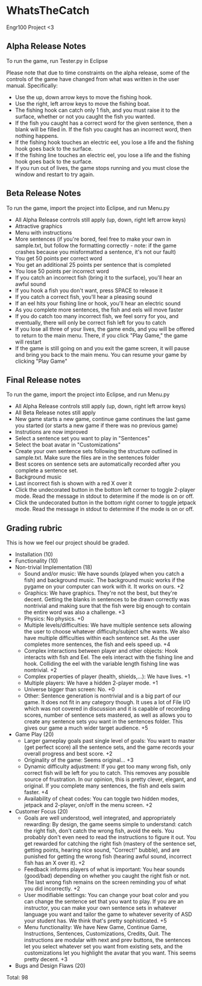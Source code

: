 # WhatsTheCatch
Engr100 Project  &lt;3

Alpha Release Notes
---

To run the game, run Tester.py in Eclipse

Please note that due to time constraints on the alpha release, some of the controls of the game have changed from what was written in the user manual. Specifically:

* Use the up, down arrow keys to move the fishing hook. 
* Use the right, left arrow keys to move the fishing boat. 
* The fishing hook can catch only 1 fish, and you must raise it to the surface, whether or not you caught the fish you wanted.
* If the fish you caught has a correct word for the given sentence, then a blank will be filled in. If the fish you caught has an incorrect word, then nothing happens. 
* If the fishing hook touches an electric eel, you lose a life and the fishing hook goes back to the surface.
* If the fishing line touches an electric eel, you lose a life and the fishing hook goes back to the surface.
* If you run out of lives, the game stops running and you must close the window and restart to try again.

Beta Release Notes
---

To run the game, import the project into Eclipse, and run Menu.py

* All Alpha Release controls still apply (up, down, right left arrow keys) 
* Attractive graphics
* Menu with instructions
* More sentences (if you're bored, feel free to make your own in sample.txt, but follow the formatting correctly - note: if the game crashes because you misformatted a sentence, it's not our fault)
* You get 50 points per correct word
* You get an additional 25 points per sentence that is completed
* You lose 50 points per incorrect word
* If you catch an incorrect fish (bring it to the surface), you'll hear an awful sound
* If you hook a fish you don't want, press SPACE to release it
* If you catch a correct fish, you'll hear a pleasing sound
* If an eel hits your fishing line or hook, you'll hear an electric sound
* As you complete more sentences, the fish and eels will move faster
* If you do catch too many incorrect fish, we feel sorry for you, and eventually, there will only be correct fish left for you to catch
* If you lose all three of your lives, the game ends, and you will be offered to return to the main menu. There, if you click "Play Game," the game will restart
* If the game is still going on and you exit the game screen, it will pause and bring you back to the main menu. You can resume your game by clicking "Play Game"

Final Release notes
---

To run the game, import the project into Eclipse, and run Menu.py

* All Alpha Release controls still apply (up, down, right left arrow keys)
* All Beta Release notes still apply
* New game starts a new game, continue game continues the last game you started (or starts a new game if there was no previous game)
* Instrutions are now improved
* Select a sentence set you want to play in "Sentences"
* Select the boat avatar in "Customizations"
* Create your own sentence sets following the structure outlined in sample.txt. Make sure the files are in the sentences folder
* Best scores on sentence sets are automatically recorded after you complete a sentence set. 
* Background music
* Last incorrect fish is shown with a red X over it
* Click the undecorated button in the bottom left corner to toggle 2-player mode. Read the message in stdout to determine if the mode is on or off.
* Click the undecorated button in the bottom right corner to toggle jetpack mode. Read the message in stdout to determine if the mode is on or off.

Grading rubric
---
This is how we feel our project should be graded.

* Installation (10)
* Functionality (10)
* Non-trivial Implementation (18)
  * Sound and/or music: We have sounds (played when you catch a fish) and background music. The background music works if the pygame on your computer can work with it. It works on ours. +2
  * Graphics: We have graphics. They're not the best, but they're decent. Getting the blanks in sentences to be drawn correctly was nontrivial and making sure that the fish were big enough to contain the entire word was also a challenge. +3
  * Physics: No physics. +0
  * Multiple levels/difficulties: We have multiple sentence sets allowing the user to choose whatever difficulty/subject s/he wants. We also have multiple difficulties within each sentence set. As the user completes more sentences, the fish and eels speed up. +4
  * Complex interactions between player and other objects: Hook interacts with fish and Eel. The eels interact with the fishing line and hook. Colliding the eel with the variable length fishing line was nontrivial. +2
  * Complex properties of player (health, shields,...): We have lives. +1
  * Multiple players: We have a hidden 2-player mode. +1
  * Universe bigger than screen: No. +0
  * Other: Sentence generation is nontrivial and is a big part of our game. It does not fit in any category though. It uses a lot of File I/O which was not covered in discussion and it is capable of recording scores, number of sentence sets mastered, as well as allows you to create any sentence sets you want in the sentences folder. This gives our game a much wider target audience. +5
* Game Play (20)
  * Larger gameplay goals past single level of goals: You want to master (get perfect score) all the sentence sets, and the game records your overall progress and best score. +2
  * Originality of the game: Seems original... +3
  * Dynamic difficulty adjustment: If you get too many wrong fish, only correct fish will be left for you to catch. This removes any possible source of frustration. In our opinion, this is pretty clever, elegant, and original. If you complete many sentences, the fish and eels swim faster. +4
  * Availability of cheat codes: You can toggle two hidden modes, jetpack and 2-player, on/off in the menu screen. +2
* Customer Focus (20)
  * Goals are well understood, well integrated, and appropriately rewarding: By design, the game seems simple to understand: catch the right fish, don't catch the wrong fish, avoid the eels. You probably don't even need to read the instructions to figure it out. You get rewarded for catching the right fish (mastery of the sentence set, getting points, hearing nice sound, "Correct!" bubble), and are punished for getting the wrong fish (hearing awful sound, incorrect fish has an X over it). +2
  * Feedback informs players of what is important: You hear sounds (good/bad) depending on whether you caught the right fish or not. The last wrong fish remains on the screen reminding you of what you did incorrectly. +2
  * User modifiable settings: You can change your boat color and you can change the sentence set that you want to play. If you are an instructor, you can make your own sentence sets in whatever language you want and tailor the game to whatever severity of ASD your student has. We think that's pretty sophisticated. +5
  * Menu functionality: We have New Game, Continue Game, Instructions, Sentences, Customizations, Credits, Quit. The instructions are modular with next and prev buttons, the sentences let you select whatever set you want from existing sets, and the customizations let you highlight the avatar that you want. This seems pretty decent. +3
* Bugs and Design Flaws (20) 
 
Total: 98
